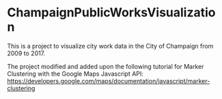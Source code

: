 # ChampaignPublicWorksVisualization

This is a project to visualize city work data in the City of Champaign from 2009 to 2017.

The project modified and added upon the following tutorial for Marker Clustering with the Google Maps Javascript API:
https://developers.google.com/maps/documentation/javascript/marker-clustering

